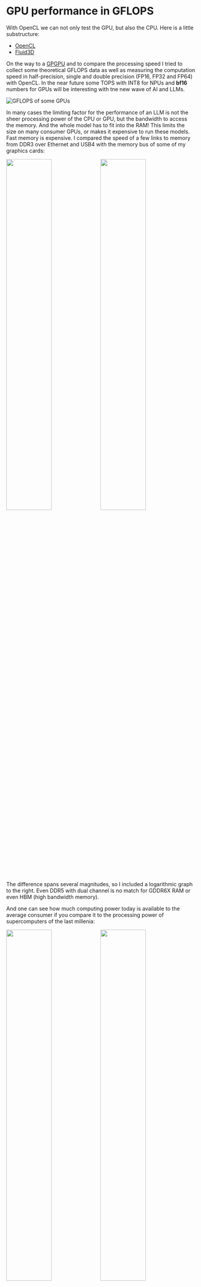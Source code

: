 # GPU performance in GFLOPS

With OpenCL we can not only test the GPU, but also the CPU. Here is a little substructure:

- [OpenCL](./opencl/)
- [Fluid3D](./fluidX3D/)

On the way to a [GPGPU](https://en.wikipedia.org/wiki/General-purpose_computing_on_graphics_processing_units) and to compare the processing speed I tried to collect some theoretical GFLOPS data as well as measuring the computation speed in half-precision, single and double precision (FP16, FP32 and FP64) with OpenCL. In the near future some TOPS with INT8 for NPUs and __bf16__ numbers for GPUs will be interesting with tne new wave of AI and LLMs. 

![GFLOPS of some GPUs](./gpu2024.png)

In many cases the limiting factor for the performance of an LLM is not the sheer processing power of the CPU or GPU, but the bandwidth to access the memory. And the whole model has to fit into the RAM! This limits the size on many consumer GPUs, or makes it expensive to run these models. Fast memory is expensive. I compared the speed of a few links to memory from DDR3 over Ethernet and USB4 with the memory bus of some of my graphics cards:

<img src="comparison_speed_linear.png" width="49%"> <img src="comparison_speed_logarithmic.png" width="49%">

The difference spans several magnitudes, so I included a logarithmic graph to the right. Even DDR5 with dual channel is no match for GDDR6X RAM or even HBM (high bandwidth memory).

And one can see how much computing power today is available to the average consumer if you compare it to the processing power of supercomputers of the last millenia:

<img src="GFLOPS_logarithm.png" width="49%"> <img src="GFLOPS_time.png" width="49%">

## Benchmark with OpenCL

Using the [OpenCL-Benchmark tool](https://github.com/ProjectPhysX/OpenCL-Benchmark) by Dr. Moritz Lehmann I measured several CPUs and GPUs for their performance in floating point from half to double, and integer values.

| Device           | FP64<br>double | FP32<br>single | FP16<br>half | INT64<br>long | INT32<br>int | INT16<br>short | INT8<br>char |
|------------------|:--------:|---------:|---------:|:-------:|:-------:|:-------:|:-------:|
| units            | TFLOPs/s | TFLOPs/s | TFLOPs/s | TIOPs/s | TIOPs/s | TIOPs/s | TIOPs/s |
| i5 3320M         |   0.000  |   0.000  |   ---    |  0.003  |  0.016  |  0.032  |  0.018  |
| E3-1226 v3       |   0.047  |   0.046  |   ---    |  0.013  |  0.021  |  0.005  |  0.011  |
| i7-6820HQ        |   0.100  |   0.098  |   ---    |  0.029  |  0.038  |  0.142  |  0.159  |
| i3-10100         |   0.119  |   0.138  |   ---    |  0.041  |  0.053  |  0.197  |  0.217  |
| i7-8700          |   0.201  |   0.197  |   ---    |  0.059  |  0.076  |  0.279  |  0.300  |
| i7-13700T        |   0.272  |   0.220  |   0.054  |  0.071  |  0.127  |  0.397  |  0.406  |
| E5-2696 v3       |   0.280  |   0.281  |   0.076  |  0.058  |  0.125  |  0.478  |  0.514  |
| 🔵 HD Gen11      |    ---   |   0.182  |   0.333  |  0.008  |  0.030  |  0.361  |  0.063  |
| 🔵 UHD 620       |   0.097  |   0.365  |   0.659  |  0.013  |  0.115  |  0.642  |  0.129  |
| 🔵 UHD 630       |   0.102  |   0.395  |   0.722  |  0.015  |  0.135  |  0.782  |  0.136  |
| 🔵 UHD 770       |    ---   |   0.688  |   1.287  |  0.060  |  0.251  |  2.821  |  0.511  |
| 🟢 Quadro M1000M |   0.035  |   0.734  |   ---    |  0.192  |  0.308  |  1.071  |  1.087  |
| ⚪ M1 GPU 8CU    |    ---   |   0.620  |   ---    |  0.439  |  0.603  |  0.645  |  0.638  |
| 🟢 GTX 960       |   0.086  |   2.597  |   ---    |  0.551  |  0.918  |  2.649  |  2.652  |
| 🔴 RX 470        |   0.306  |   1.218  |   4.749  |  0.686  |  0.985  |  1.920  |  1.914  |
| 🔴 RX 6600       |   0.570  |   8.324  |  16.641  |  0.466  |  1.845  |  7.498  |  5.564  |
| 🟢 T4            |   0.250  |   8.092  |   ---    |  1.939  |  6.326  |  5.257  |  5.279  |
| 🟢 RTX 3060 Ti   |   0.287  |  17.748  |  18.291  |  2.799  |  9.228  |  8.062  |  6.844  |
| 🟢 RTX 3070 Ti   |   0.368  |  22.572  |  23.276  |  3.049  | 11.721  | 10.198  |  8.681  |

We also get some further details on the hardware:

| Device           | OpenCL | CU | Freq. | Cores | TFLOPs/s | Memory |  PCIe |
|------------------|:------:|---:|------:|------:|---------:|-------:|------:|
| units            | version | # |   MHz |   # | theorerical | GB/s  |  GB/s |
| i5 3320M         |   1.2  |  4 |  2600 |     2 |    0.166 |  27.65 |  6.93 |
| E3-1226 v3       |   1.2  |  4 |  3300 |     2 |    0.211 |  22.11 |  8.73 |
| i7-6820HQ        |   3.0  |  8 |  2700 |     4 |    0.346 |  32.57 | 11.92 |
| i3-10100         |   3.0  |  8 |  3600 |     4 |    0.461 |  35.49 | 13.66 |
| i7-8700          |   3.0  | 12 |  3200 |     6 |    0.614 |  34.66 | 13.03 |
| i7-13700T        |   3.0  | 24 |  2400 |    16 |    0.000 |  42.55 | 18.39 |
| E5-2696 v3       |   3.0  | 36 |  2300 |    18 |    1.325 |   8.27 |  1.56 |
| 🔵 HD Gen 11     |   1.2  | 16 |   750 |   128 |    0.192 |  16.13 |  6.26 |
| 🔵 UHD 620       |   3.0  | 24 |  1100 |   192 |    0.422 |  14.47 |  6.28 |
| 🔵 UHD 630       |   3.0  | 24 |  1100 |   192 |    0.422 |  29.89 | 15.30 |
| 🔵 UHD 770       |   1.2  | 32 |  1600 |   256 |    0.819 |  45.25 | 18.18 |
| 🟢 Quadro M1000M |   1.2  |  2 |  1071 |   512 |    1.097 |  71.74 |  6.35 |
| ⚪ M1 GPU 8CU    |   1.2  |  8 |  1000 |  1024 |    2.048 |  65.54 | 18.28 |
| 🟢 GTX 960       |   1.2  |  8 |  1266 |  1024 |    2.593 |  97.41 |  6.91 |
| 🔴 RX 470        |   2.0  | 32 |  1226 |  2048 |    5.022 | 193.25 |  6.40 |
| 🔴 RX 6600       |   2.0  | 16 |  2044 |  1792 |    7.326 | 204.61 |  4.57 |
| 🟢 T4            |   1.2  | 40 |  1590 |  2560 |    8.141 | 245.42 |  4.74 |
| 🟢 RTX 3060 Ti   |   1.2  | 38 |  1665 |  4864 |   16.197 | 423.68 |  9.83 |
| 🟢 RTX 3070 Ti   |   1.2  | 48 |  1770 |  6144 |   21.750 | 574.81 |  8.76 |

Example output:

```
.-----------------------------------------------------------------------------.
|----------------.------------------------------------------------------------|
| Device ID    0 | Tesla T4                                                   |
|----------------'------------------------------------------------------------|
|----------------.------------------------------------------------------------|
| Device ID      | 0                                                          |
| Device Name    | Tesla T4                                                   |
| Device Vendor  | NVIDIA Corporation                                         |
| Device Driver  | 535.104.05 (Linux)                                         |
| OpenCL Version | OpenCL C 1.2                                               |
| Compute Units  | 40 at 1590 MHz (2560 cores, 8.141 TFLOPs/s)                |
| Memory, Cache  | 15102 MB, 1280 KB global / 48 KB local                     |
| Buffer Limits  | 3775 MB global, 64 KB constant                             |
|----------------'------------------------------------------------------------|
| Info: OpenCL C code successfully compiled.                                  |
| FP64  compute                                         0.250 TFLOPs/s (1/32) |
| FP32  compute                                         8.092 TFLOPs/s ( 1x ) |
| FP16  compute                                          not supported        |
| INT64 compute                                         1.939  TIOPs/s (1/4 ) |
| INT32 compute                                         6.326  TIOPs/s (2/3 ) |
| INT16 compute                                         5.257  TIOPs/s (2/3 ) |
| INT8  compute                                         5.279  TIOPs/s (2/3 ) |
| Memory Bandwidth ( coalesced read      )                        245.42 GB/s |
| Memory Bandwidth ( coalesced      write)                        215.51 GB/s |
| Memory Bandwidth (misaligned read      )                        260.63 GB/s |
| Memory Bandwidth (misaligned      write)                         84.02 GB/s |
| PCIe   Bandwidth (send                 )                          4.74 GB/s |
| PCIe   Bandwidth (   receive           )                          4.53 GB/s |
| PCIe   Bandwidth (        bidirectional)            (Gen3 x16)    4.13 GB/s |
|-----------------------------------------------------------------------------|
|-----------------------------------------------------------------------------|
| Done. Press Enter to exit.                                                  |
'-----------------------------------------------------------------------------'
```

Below some text from 2020 when I started to collect some information:

## FP32 single precision

Let's assume this is possible max raw performance in long (32 bit or single) FP32

- PS2			GFLOPS 		16 Pixel shaders
- PS3
- PS4 		1840 GFLOPS		18 CU, 8 GB GDDR5 memory 5500 MT/s
- PS4 Pro	4198 GFLOPS		36 CU, 32 ROPs, 144 TMUs, 2304 Cores, 256 bit bus, 217.6 GB/s
- PS5
- RX 470 	3793 GFLOPS
- Apple M1 	2600 GFLOPS (8-core, 128 CU or execution units, handle nearly 25,000 threads
- XBOX 360
- Xbos one S 
- XBox Series S 
- XBox Series X 

In many cases it can be simple calculated by the CPU architecture and the frequency. For example my dual [Xeon X5550](https://ark.intel.com/content/www/us/en/ark/products/37106/intel-xeon-processor-x5550-8m-cache-2-66-ghz-6-40-gt-s-intel-qpi.html) with 2.67 GHz has a [multiplier of 8](https://en.wikipedia.org/wiki/FLOPS) (Nehalem EP) which results in 2.67 x 8 = 21.36 gflops.

## FP64 double precision

This is a tricky one. In the 20th century this was the unit for scientific calculations and models, used for weather forecast or earth simulations. I guess it originates with the FE (finite elements) approach to model nature. The more parameters and details in the model, the more granularity you get and the better it represents reality. The flipside: it needs exponentially more computing power. That's why the number of FLoating Point OPerations per Second (FLOPS) became a unit of measurement for the speed of a Supercomputer. And the precision used as double precision with fp64 was merely implied.

Having less bits per element saves storage, let's transport more data per cycle and is also faster to compute. The very compute units are getting smaller too. And in the early 2000s we started to use neural networks. Initially the nodes and parameters were stored in fp64, but the precision was not needed. The move to fp32 was swift, twice the data can be analyzed, hardware simplified. Google created the first NPU (Neural Processing Units) and realized that fp32 is still too much. But fp16 does not have the needed orders of magnitude. Realizing that magnitude (the exponent in floating point numbers) is more important than the significant digits (mantisse) a new format for floating points was introduced: bf16 (brain float) that uses the same number of bits for the exponent like bf32, but reduces the precision to fit into just 16 bit. Again halved.

Then came the transformer models, and the Generative Pretrained Transfomers (GPT) from 1.0, 2.0, 3.0 and a special edition of 3.5 in form of ChatGPT. And again it became clear: the more parameters, the better the model. Yet another observation was made: The precision could be further reduced! The original bf16 or fp16 weights cold be reduced to int8 or less, maybe int4? The quantizied models from bf16 to int8 were now 4x smaller and fit in some consumer graphics cards. Processing or evaluation (EV) after prompt processing (PP) is usually only memory bandwidth contrained, so the answer is also generated 4x faster. In comparision generally it's better to have a model with more parameters but quantized fitting into the RAM than having a model with less parameters but full precision or resolution of the weights. What a time! 

And consumer graphics cards are notorius slow in fp64, sometimes a quarter, 1/8 or 1/64 of the fp32 performance. I guess that's intentional, but also not surprizing since its not needed for 3D games.

Examples:

- RX 470 	237 GFLOPS versus 3793 in fp32
- RTX 3060 Ti fp64: 287 versus fp32: 17748, that's 62x slower

CPUs in general show the same performance, since they operate in 64 bit and feeding only 32 bit in OpenCL seems not to execute two operations in parallel.
